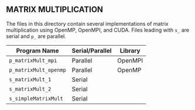 ## MATRIX MULTIPLICATION

The files in this directory contain several implementations of matrix multiplication using OpenMP, OpenMPI, and CUDA. Files leading with `s_` are serial and `p_` are parallel.

| Program Name | Serial/Parallel | Library |
| ------------ | --------------- | ------- |
| `p_matrixMult_mpi` | Parallel | OpenMPI |
| `p_matrixMult_openmp` | Parallel | OpenMP |
| `s_matrixMult_1` | Serial |
| `s_matrixMult_2` | Serial |
| `s_simpleMatrixMult` | Serial |